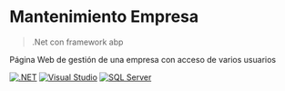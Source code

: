 # Mantenimiento Empresa

> .Net con framework abp

Página Web de gestión de una empresa con acceso de varios usuarios

[![.NET](https://img.shields.io/badge/.NET-4c2882?style=for-the-badge&logo=.Net&logoColor=white&labelColor=#4c2882)]()
[![Visual Studio](https://img.shields.io/badge/Visual%20Studio-5C2D91?style=for-the-badge&logo=Visual%20Studio&logoColor=white&labelColor=5C2D91)]()
[![SQL Server](https://img.shields.io/badge/SQL%20Server-0078D4?style=for-the-badge&logo=Microsoft%20SQL%20Server&logoColor=white&labelColor=0078D4)]()

